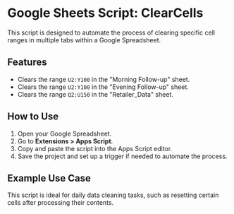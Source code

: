 # Google Sheets Script: ClearCells

This script is designed to automate the process of clearing specific cell ranges in multiple tabs within a Google Spreadsheet.

## Features
- Clears the range `U2:Y100` in the "Morning Follow-up" sheet.
- Clears the range `U2:Y100` in the "Evening Follow-up" sheet.
- Clears the range `Q2:U150` in the "Retailer_Data" sheet.

## How to Use
1. Open your Google Spreadsheet.
2. Go to **Extensions > Apps Script**.
3. Copy and paste the script into the Apps Script editor.
4. Save the project and set up a trigger if needed to automate the process.

## Example Use Case
This script is ideal for daily data cleaning tasks, such as resetting certain cells after processing their contents.
